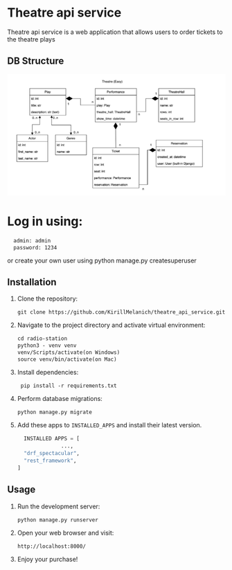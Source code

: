 # Theatre api service

Theatre api service is a web application that allows users to order tickets to the theatre plays

## DB Structure 
![Website Interface](db_structure.png)

# Log in using:
    
      admin: admin
      password: 1234

or create your own user using python manage.py createsuperuser
## Installation

1. Clone the repository:

   ```shell
   git clone https://github.com/KirillMelanich/theatre_api_service.git
   
2. Navigate to the project directory and activate virtual environment:
   ```shell
   cd radio-station
   python3 - venv venv
   venv/Scripts/activate(on Windows)
   source venv/bin/activate(on Mac)
   
3. Install dependencies:
   ```shell
    pip install -r requirements.txt
   
4. Perform database migrations:
    ```shell
    python manage.py migrate

5. Add these apps to `INSTALLED_APPS` and install their latest version.

      ```python
        INSTALLED APPS = [
                    ...,
        "drf_spectacular",
        "rest_framework",
   ]
   ```

## Usage

1. Run the development server:
     ```shell
    python manage.py runserver
2. Open your web browser and visit:
    ```shell 
    http://localhost:8000/

3. Enjoy your purchase!
